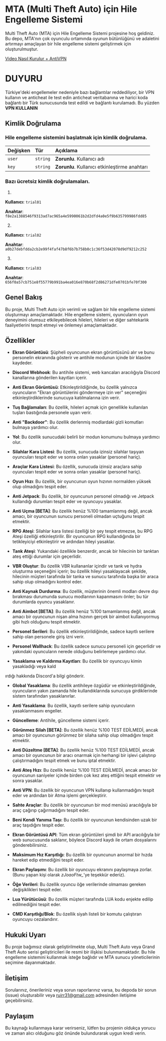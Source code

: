 # **MTA (Multi Theft Auto) için Hile Engelleme Sistemi**

Multi Theft Auto (MTA) için Hile Engelleme Sistemi projesine hoş geldiniz. Bu depo, MTA'nın çok oyunculu ortamında oyunun bütünlüğünü ve adaletini artırmayı amaçlayan bir hile engelleme sistemi geliştirmek için oluşturulmuştur.

[Video Nasıl Kurulur + AntiVPN](https://youtu.be/XuNNihYl7KE)

# DUYURU
Türkiye'deki engellemeler nedeniyle bazı bağlantılar reddediliyor, bir VPN kullanın ve anticheat ile test edin
anticheat veritabanına ve harici koda bağlantı bir Türk sunucusunda test edildi ve bağlantı kurulamadı.
Bu yüzden **VPN KULLANIN**

## Kimlik Doğrulama

### Hile engelleme sistemini başlatmak için kimlik doğrulama.

| Değişken | Tür      | Açıklama                             |
| :------- | :------- | :------------------------------------ |
| `user`   | `string` | **Zorunlu**. Kullanıcı adı           |
| `key`    | `string` | **Zorunlu**. Kullanıcı etkinleştirme anahtarı |

### Bazı ücretsiz kimlik doğrulamaları.

1.
**Kullanıcı**: `trial01`

**Anahtar**: `f8e2a1388546f9313ad7ac965a4e5990061b2d2dfd4a0e5f9b635799986fdd85`

2.
**Kullanıcı**: `trial02`

**Anahtar**: `a0b27debfdda2cb2e99f4faf47b8f6b7b758b0c1c36f53d42078d9df9212c252`

3.
**Kullanıcı**: `trial03`

**Anahtar**: `656f0a57cb751e8f55779b991ba4ea016e870b68f2d86271dfe0701bfe70f300`

## Genel Bakış

Bu proje, Multi Theft Auto için verimli ve sağlam bir hile engelleme sistemi oluşturmayı amaçlamaktadır. Hile engelleme sistemi, oyuncuların oyun deneyimini olumsuz etkileyebilecek hileleri, hileleri ve diğer sahtekarlık faaliyetlerini tespit etmeyi ve önlemeyi amaçlamaktadır.

## Özellikler

- **Ekran Görüntüsü**: Şüpheli oyuncunun ekran görüntüsünü alır ve bunu personelin ekranında gösterir ve antihile modunun içinde bir klasöre kaydeder.

- **Discord Webhook**: Bu antihile sistemi, web kancaları aracılığıyla Discord kanallarına gönderilen kayıtları içerir.

- **Anti Ekran Görüntüsü**: Etkinleştirildiğinde, bu özellik yalnızca oyuncuların "Ekran görüntülerini göndermeye izin ver" seçeneğini etkinleştirdiklerinde sunucuya katılmalarına izin verir.

- **Tuş Bağlamaları**: Bu özellik, hileleri açmak için genellikle kullanılan tuşları bastığında personele uyarı verir.

- **Anti "Backdoor"**: Bu özellik derlenmiş modlardaki gizli komutları bulmaya yardımcı olur.

- **Yol**: Bu özellik sunucudaki belirli bir modun konumunu bulmaya yardımcı olur.

- **Silahlar Kara Listesi**: Bu özellik, sunucuda izinsiz silahlar taşıyan oyuncuları tespit eder ve sonra onları yasaklar (personel hariç).

- **Araçlar Kara Listesi**: Bu özellik, sunucuda izinsiz araçlara sahip oyuncuları tespit eder ve sonra onları yasaklar (personel hariç).

- **Oyun Hızı**: Bu özellik, bir oyuncunun oyun hızının normalden yüksek olup olmadığını tespit eder.

- **Anti Jetpack**: Bu özellik, bir oyuncunun personel olmadığı ve Jetpack kullandığı durumları tespit eder ve oyuncuyu yasaklar.

- **Anti Uçma [BETA]**: Bu özellik henüz %100 tamamlanmış değil, ancak amacı, bir oyuncunun sunucu personeli olmadan uçtuğunu tespit etmektir.

- **RPG Ateşi**: Silahlar kara listesi özelliği bir şey tespit etmezse, bu RPG Ateşi özelliği etkinleştirilir. Bir oyuncunun RPG kullandığında bir tetikleyiciyi etkinleştirir ve ardından hileyi yasaklar.

- **Tank Ateşi**: Yukarıdaki özellikle benzerdir, ancak bir hilecinin bir tanktan ateş ettiği durumlar için geçerlidir.

- **VBR Oluştur**: Bu özellik VBR kullananlar içindir ve tank ve hydra oluşturma seçeneğini içerir; bu özellik hileyi yasaklayacak şekilde, hilecinin müşteri tarafında bir tanka ve sunucu tarafında başka bir araca sahip olup olmadığını kontrol eder.

- **Anti Kaynak Durdurma**: Bu özellik, müşterinin önemli modları devre dışı bırakması durumunda sunucu modlarının kapanmasını önler; bu tür durumlarda oyuncu yasaklanır.

- **Anti Aimbot [BETA]**: Bu özellik henüz %100 tamamlanmış değil, ancak amacı bir oyuncunun nişan alma hızının gerçek bir aimbot kullanıyormuş gibi hızlı olduğunu tespit etmektir.

- **Personel Serileri**: Bu özellik etkinleştirildiğinde, sadece kayıtlı serilere sahip olan personele giriş izni verir.

- **Personel Wallhack**: Bu özellik sadece sunucu personeli için geçerlidir ve yakındaki oyuncuların nerede olduğunu belirlemeye yardımcı olur.

- **Yasaklama ve Kaldırma Kayıtları**: Bu özellik bir oyuncuyu kimin yasakladığı veya kald

ırdığı hakkında Discord'a bilgi gönderir.

- **Global Yasaklama**: Bu özellik antihileye özgüdür ve etkinleştirildiğinde, oyuncuların yakın zamanda hile kullandıklarında sunucuya girdiklerinde sistem tarafından yasaklanırlar.

- **Anti Yasaklama**: Bu özellik, kayıtlı serilere sahip oyuncuların yasaklanmasını engeller.

- **Güncelleme**: Antihile, güncelleme sistemi içerir.

- **Görünmez Silah [BETA]**: Bu özellik henüz %100 TEST EDİLMEDİ, ancak amacı bir oyuncunun görünmez bir silaha sahip olup olmadığını tespit etmektir.

- **Anti Düzeltme [BETA]**: Bu özellik henüz %100 TEST EDİLMEDİ, ancak amacı bir oyuncunun bir aracı onarmak için herhangi bir işlevi çalıştırıp çalıştırmadığını tespit etmek ve bunu iptal etmektir.

- **Anti Ateş Hızı**: Bu özellik henüz %100 TEST EDİLMEDİ, ancak amacı bir oyuncunun saniyeler içinde birden çok kez ateş ettiğini tespit etmektir ve sonra yasaklar.

- **Anti VPN**: Bu özellik bir oyuncunun VPN kullanıp kullanmadığını tespit eder ve ardından bir Atma işlemi gerçekleştirir.

- **Sahte Araçlar**: Bu özellik bir oyuncunun bir mod menüsü aracılığıyla bir araç çağırıp çağırmadığını tespit eder.

- **Beni Kendi Yanıma Taşı**: Bu özellik bir oyuncunun kendisinden uzak bir araç taşıdığını tespit eder.

- **Ekran Görüntüsü API**: Tüm ekran görüntüleri şimdi bir API aracılığıyla bir web sunucusunda saklanır, böylece Discord kaydı ile ortam dosyalarını gönderebilirsiniz.

- **Maksimum Hız Karşıtlığı**: Bu özellik bir oyuncunun anormal bir hızda hareket edip etmediğini tespit eder.

- **Ekran Paylaşımı**: Bu özellik bir oyuncuyu ekranını paylaşmaya zorlar. (Bunu yapan kişi olarak *zJoaoFtw_*'ye teşekkür ederiz).

- **Öğe Verileri**: Bu özellik oyuncu öğe verilerinde olmaması gereken değişiklikleri tespit eder.

- **Lua Yürütücüsü**: Bu özellik müşteri tarafında LUA kodu enjekte edilip edilmediğini tespit eder.

- **CMD Karşıtlığı/Blok**: Bu özellik siyah listeli bir komutu çalıştıran oyuncuyu cezalandırır.

## Hukuki Uyarı

Bu proje bağımsız olarak geliştirilmekte olup, Multi Theft Auto veya Grand Theft Auto serisi geliştiricileri ile resmi bir ilişkisi bulunmamaktadır. Bu hile engelleme sistemini kullanmak isteğe bağlıdır ve MTA sunucu yöneticilerinin seçimine dayanmaktadır.

## İletişim

Sorularınız, önerileriniz veya sorun raporlarınız varsa, bu depoda bir sorun (issue) oluşturabilir veya [ruirr31@gmail.com](mailto:ruirr31@gmail.com) adresinden iletişime geçebilirsiniz.

## Paylaşım

Bu kaynağı kullanmaya karar verirseniz, lütfen bu projenin oldukça yorucu ve zaman alıcı olduğunu göz önünde bulundurarak uygun kredi verin.
